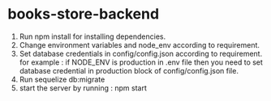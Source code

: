 # books-store-backend

1. Run npm install for installing dependencies. 
2. Change environment variables and node_env according to requirement.
3. Set database credentials in config/config.json according to requirement.
   for example : if NODE_ENV is production in .env file then you need to set database credential in production block of config/config.json file.
4. Run sequelize db:migrate
5. start the server by running : npm start
